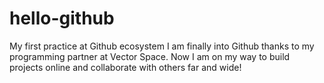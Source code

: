 # hello-github
My first practice at Github ecosystem
I am finally into Github thanks to my programming partner at Vector Space. 
Now I am on my way to build projects online and collaborate with others far and wide!
